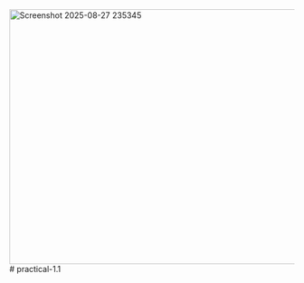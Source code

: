 <img width="779" height="451" alt="Screenshot 2025-08-27 235345" src="https://github.com/user-attachments/assets/6c8ff176-7a00-4a5a-ba0a-f28476873301" />
# practical-1.1
